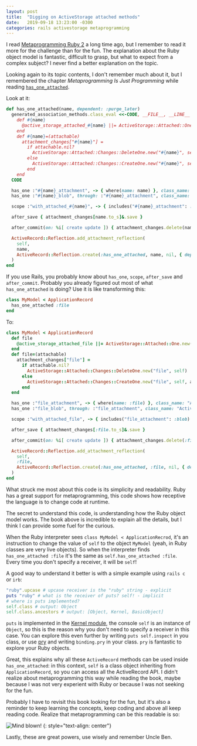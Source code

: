 ```yaml
---
layout: post
title:  "Digging on ActiveStorage attached methods"
date:   2019-09-18 13:23:00 -0300
categories: rails activestorage metaprogramming
---
```

I read [Metaprogramming Ruby 2](https://pragprog.com/book/ppmetr2/metaprogramming-ruby-2) a long time ago, but I
remember to read it more for the challenge than for the fun. The explanation about the Ruby object model is fantastic,
difficult to grasp, but what to expect from a complex subject? I never find a better explanation on the topic.

Looking again to its topic contents, I don't remember much about it, but I remembered the chapter *Metaprogramming Is
Just Programming* while reading [`has_one_attached`](https://github.com/rails/rails/blob/master/activestorage/lib/active_storage/attached/model.rb#L35).

Look at it:

```ruby
def has_one_attached(name, dependent: :purge_later)
  generated_association_methods.class_eval <<-CODE, __FILE__, __LINE__ + 1
    def #{name}
      @active_storage_attached_#{name} ||= ActiveStorage::Attached::One.new("#{name}", self)
    end
    def #{name}=(attachable)
      attachment_changes["#{name}"] =
        if attachable.nil?
          ActiveStorage::Attached::Changes::DeleteOne.new("#{name}", self)
        else
          ActiveStorage::Attached::Changes::CreateOne.new("#{name}", self, attachable)
        end
    end
  CODE

  has_one :"#{name}_attachment", -> { where(name: name) }, class_name: "ActiveStorage::Attachment", as: :record, inverse_of: :record, dependent: :destroy
  has_one :"#{name}_blob", through: :"#{name}_attachment", class_name: "ActiveStorage::Blob", source: :blob

  scope :"with_attached_#{name}", -> { includes("#{name}_attachment": :blob) }

  after_save { attachment_changes[name.to_s]&.save }

  after_commit(on: %i[ create update ]) { attachment_changes.delete(name.to_s).try(:upload) }

  ActiveRecord::Reflection.add_attachment_reflection(
    self,
    name,
    ActiveRecord::Reflection.create(:has_one_attached, name, nil, { dependent: dependent }, self)
  )
end
```

If you use Rails, you probably know about `has_one`, `scope`, `after_save` and `after_commit`. Probably you already
figured out most of what `has_one_attached` is doing? Use it is like transforming this:

```ruby
class MyModel < ApplicationRecord
  has_one_attached :file
end
```

To:

```ruby
class MyModel < ApplicationRecord
  def file
    @active_storage_attached_file ||= ActiveStorage::Attached::One.new("file", self)
  end
  def file=(attachable)
    attachment_changes["file"] =
      if attachable.nil?
        ActiveStorage::Attached::Changes::DeleteOne.new("file", self)
      else
        ActiveStorage::Attached::Changes::CreateOne.new("file", self, attachable)
      end
  end

  has_one :"file_attachment", -> { where(name: :file) }, class_name: "ActiveStorage::Attachment", as: :record, inverse_of: :record, dependent: :destroy
  has_one :"file_blob", through: :"file_attachment", class_name: "ActiveStorage::Blob", source: :blob

  scope :"with_attached_file", -> { includes("file_attachment": :blob) }

  after_save { attachment_changes[:file.to_s]&.save }

  after_commit(on: %i[ create update ]) { attachment_changes.delete(:file.to_s).try(:upload) }

  ActiveRecord::Reflection.add_attachment_reflection(
    self,
    :file,
    ActiveRecord::Reflection.create(:has_one_attached, :file, nil, { dependent: dependent }, self)
  )
end
```

What struck me most about this code is its simplicity and readability. Ruby has a great support for metaprogramming,
this code shows how receptive the language is to change code at runtime.

The secret to understand this code, is understanding how the Ruby object model works. The book above is incredible to
explain all the details, but I think I can provide some fuel for the curious.

When the Ruby interpreter sees `class MyModel < ApplicationRecrod`, it's an instruction to change the value of `self` to
the object `MyModel` (yeah, in Ruby classes are very live objects). So when the interpreter finds
`has_one_attached :file` it's the same as `self.has_one_attached :file`. Every time you don't specify a receiver, it
will be `self`!

A good way to understand it better is with a simple example using `rails c` or `irb`:

```ruby
"ruby".upcase # upcase receiver is the "ruby" string - explicit
puts "ruby" # what is the receiver of puts? self! - implicit
# where is puts implemented?
self.class # output: Object
self.class.ancestors # output: [Object, Kernel, BasicObject]
```

`puts` is implemented in the [Kernel module](https://ruby-doc.org/core-2.6.4/Kernel.html#method-i-puts), the console
`self` is an instance of `Object`, so this is the reason why you don't need to specify a receiver in this case. You can
explore this even further by writing `puts self.inspect` in you class, or use [pry](http://pryrepl.org/) and writing
`binding.pry` in your class. `pry` is fantastic to explore your Ruby objects.

Great, this explains why all these `ActiveRecord` methods can be used inside `has_one_attached`: in this context, `self`
is a class object inheriting from `ApplicationRecord`, so you can access all the ActiveRecord API. I didn't realize
about metaprogramming this way while reading the book, maybe because I was not very experient with Ruby or because I was
not seeking for the fun.

Probably I have to revisit this book looking for the fun, but it's also a reminder to keep learning the concepts, keep
coding and above all keep reading code. Realize that metaprogramming can be this readable is so:

![Mind blown!](/assets/images/mind-blown.gif)
{: style="text-align: center"}

Lastly, these are great powers, use wisely and remember Uncle Ben.
